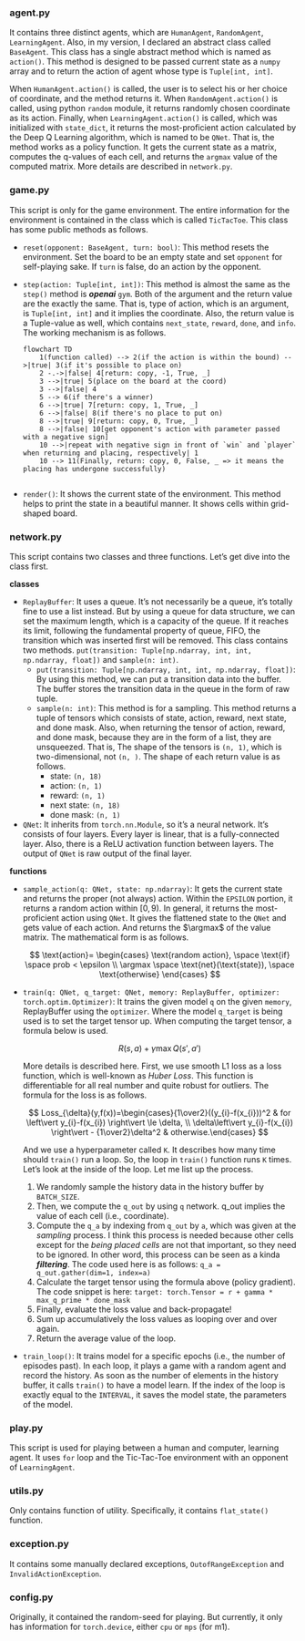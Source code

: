 ### **agent.py**

It contains three distinct agents, which are `HumanAgent`, `RandomAgent`, `LearningAgent`. Also, in my version, I declared an abstract class called `BaseAgent`. This class has a single abstract method which is named as `action()`. This method is designed to be passed current state as a `numpy` array and to return the action of agent whose type is `Tuple[int, int]`. 

When `HumanAgent.action()` is called, the user is to select his or her choice of coordinate, and the method returns it. When `RandomAgent.action()` is called, using python `random` module, it returns randomly chosen coordinate as its action. Finally, when `LearningAgent.action()` is called, which was initialized with `state_dict`, it returns the most-proficient action calculated by the Deep Q Learning algorithm, which is named to be `QNet`. That is, the method works as a policy function. It gets the current state as a matrix, computes the q-values of each cell, and returns the `argmax` value of the computed matrix. More details are described in `network.py`. 

### game.py

This script is only for the game environment. The entire information for the environment is contained in the class which is called `TicTacToe`. This class has some public methods as follows. 

- `reset(opponent: BaseAgent, turn: bool)`: This method resets the environment. Set the board to be an empty state and set `opponent` for self-playing sake. If `turn` is false, do an action by the opponent.
- `step(action: Tuple[int, int])`: This method is almost the same as the `step()` method is ***openai*** `gym`. Both of the argument and the return value are the exactly the same. That is, type of action, which is an argument, is `Tuple[int, int]` and it implies the coordinate. Also, the return value is a Tuple-value as well, which contains `next_state`, `reward`, `done`, and `info`. The working mechanism is as follows.
    
    ```mermaid
    flowchart TD
    	1(function called) --> 2(if the action is within the bound) -->|true| 3(if it's possible to place on)
    	2 -.->|false| 4[return: copy, -1, True, _]
    	3 -->|true| 5(place on the board at the coord)
    	3 -->|false| 4
    	5 --> 6(if there's a winner)
    	6 -->|true| 7[return: copy, 1, True, _]
    	6 -->|false| 8(if there's no place to put on)
    	8 -->|true| 9[return: copy, 0, True, _]
    	8 -->|false| 10[get opponent's action with parameter passed with a negative sign]
    	10 -->|repeat with negative sign in front of `win` and `player` when returning and placing, respectively| 1
    	10 --> 11(Finally, return: copy, 0, False, _ => it means the placing has undergone successfully)
    	
    ```
    
- `render()`: It shows the current state of the environment. This method helps to print the state in a beautiful manner. It shows cells within grid-shaped board.

### network.py

This script contains two classes and three functions. Let’s get dive into the class first. 

**classes**

- `ReplayBuffer`: It uses a queue. It’s not necessarily be a queue, it’s totally fine to use a list instead. But by using a queue for data structure, we can set the maximum length, which is a capacity of the queue. If it reaches its limit, following the fundamental property of queue, FIFO, the transition which was inserted first will be removed. This class contains two methods. `put(transition: Tuple[np.ndarray, int, int, np.ndarray, float])` and `sample(n: int)`.
    - `put(transition: Tuple[np.ndarray, int, int, np.ndarray, float])`: By using this method, we can put a transition data into the buffer. The buffer stores the transition data in the queue in the form of raw tuple.
    - `sample(n: int)`: This method is for a sampling. This method returns a tuple of tensors which consists of state, action, reward, next state, and done mask. Also, when returning the tensor of action, reward, and done mask, because they are in the form of a list, they are unsqueezed. That is, The shape of the tensors is `(n, 1)`, which is two-dimensional, not `(n, )`. The shape of each return value is as follows.
        - state: `(n, 18)`
        - action: `(n, 1)`
        - reward: `(n, 1)`
        - next state: `(n, 18)`
        - done mask: `(n, 1)`
- `QNet`: It inherits from `torch.nn.Module`, so it’s a neural network. It’s consists of four layers. Every layer is linear, that is a fully-connected layer. Also, there is a ReLU activation function between layers. The output of `QNet` is raw output of the final layer.

**functions**

- `sample_action(q: QNet, state: np.ndarray)`: It gets the current state and returns the proper (not always) action. Within the `EPSILON` portion, it returns a random action within $[0,9)$. In general, it returns the most-proficient action using `QNet`. It gives the flattened state to the `QNet` and gets value of each action. And returns the $\argmax$ of the value matrix. The mathematical form is as follows.
    
    $$
    \text{action}=
    \begin{cases}
    \text{random action}, \space \text{if} \space prob < \epsilon \\
    \argmax \space \text{net}(\text{state}), \space \text{otherwise}
    \end{cases}
    $$
    
- `train(q: QNet, q_target: QNet, memory: ReplayBuffer, optimizer: torch.optim.Optimizer)`: It trains the given model `q` on the given `memory`, ReplayBuffer using the `optimizer`. Where the model `q_target` is being used is to set the target tensor up. When computing the target tensor, a formula below is used.
    
    $$
    R(s,a) + \gamma \max Q(s',a')
    $$
    
    More details is described here. First, we use smooth L1 loss as a loss function, which is well-known as *Huber Loss*. This function is differentiable for all real number and quite robust for outliers. The formula for the loss is as follows. 
    
    $$
    Loss_{\delta}(y,f(x))=\begin{cases}{1\over2}((y_{i}-f(x_{i}))^2 & for \left\vert y_{i}-f(x_{i}) \right\vert \le \delta, \\ \delta\left\vert y_{i}-f(x_{i}) \right\vert - {1\over2}\delta^2 & otherwise.\end{cases}
    $$
    
    And we use a hyperparameter called `K`. It describes how many time should `train()` run a loop. So, the loop in `train()` function runs `K` times. Let’s look at the inside of the loop. Let me list up the process. 
    
    1. We randomly sample the history data in the history buffer by `BATCH_SIZE`. 
    2. Then, we compute the `q_out` by using `q` network. q_out implies the value of each cell (i.e., coordinate). 
    3. Compute the `q_a` by indexing from `q_out` by `a`, which was given at the *sampling* process. I think this process is needed because other cells except for the *being placed cells* are not that important, so they need to be ignored. In other word, this process can be seen as a kinda ***filtering***. The code used here is as follows: `q_a = q_out.gather(dim=1, index=a)`
    4. Calculate the target tensor using the formula above (policy gradient). The code snippet is here: `target: torch.Tensor = r + gamma * max_q_prime * done_mask`
    5. Finally, evaluate the loss value and back-propagate!
    6. Sum up accumulatively the loss values as looping over and over again. 
    7. Return the average value of the loop. 
- `train_loop()`: It trains model for a specific epochs (i.e., the number of episodes past). In each loop, it plays a game with a random agent and record the history. As soon as the number of elements in the history buffer, it calls `train()` to have a model learn. If the index of the loop is exactly equal to the `INTERVAL`, it saves the model state, the parameters of the model.

### play.py

This script is used for playing between a human and computer, learning agent. It uses `for` loop and the Tic-Tac-Toe environment with an opponent of `LearningAgent`. 

### utils.py

Only contains function of utility. Specifically, it contains `flat_state()` function. 

### exception.py

It contains some manually declared exceptions, `OutofRangeException` and `InvalidActionException`. 

### config.py

Originally, it contained the random-seed for playing. But currently, it only has information for `torch.device`, either `cpu` or `mps` (for m1).
